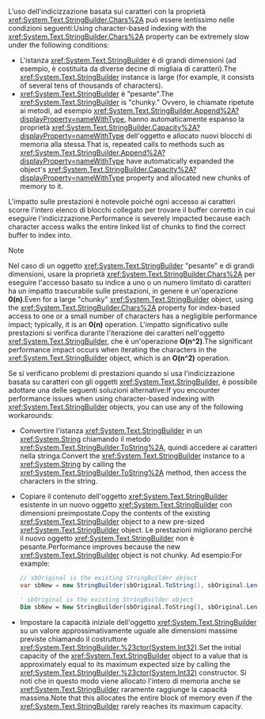 <span data-ttu-id="e23d8-101">L'uso dell'indicizzazione basata sui caratteri con la proprietà <xref:System.Text.StringBuilder.Chars%2A> può essere lentissimo nelle condizioni seguenti:</span><span class="sxs-lookup"><span data-stu-id="e23d8-101">Using character-based indexing with the <xref:System.Text.StringBuilder.Chars%2A> property can be extremely slow under the following conditions:</span></span>

- <span data-ttu-id="e23d8-102">L'istanza <xref:System.Text.StringBuilder> è di grandi dimensioni (ad esempio, è costituita da diverse decine di migliaia di caratteri).</span><span class="sxs-lookup"><span data-stu-id="e23d8-102">The <xref:System.Text.StringBuilder> instance is large (for example, it consists of several tens of thousands of characters).</span></span>
- <span data-ttu-id="e23d8-103"><xref:System.Text.StringBuilder> è "pesante".</span><span class="sxs-lookup"><span data-stu-id="e23d8-103">The <xref:System.Text.StringBuilder> is "chunky."</span></span> <span data-ttu-id="e23d8-104">Ovvero, le chiamate ripetute ai metodi, ad esempio <xref:System.Text.StringBuilder.Append%2A?displayProperty=nameWithType>, hanno automaticamente espanso la proprietà <xref:System.Text.StringBuilder.Capacity%2A?displayProperty=nameWithType> dell'oggetto e allocato nuovi blocchi di memoria alla stessa.</span><span class="sxs-lookup"><span data-stu-id="e23d8-104">That is, repeated calls to methods such as <xref:System.Text.StringBuilder.Append%2A?displayProperty=nameWithType> have automatically expanded the object's <xref:System.Text.StringBuilder.Capacity%2A?displayProperty=nameWithType> property and allocated new chunks of memory to it.</span></span>

<span data-ttu-id="e23d8-105">L'impatto sulle prestazioni è notevole poiché ogni accesso ai caratteri scorre l'intero elenco di blocchi collegato per trovare il buffer corretto in cui eseguire l'indicizzazione.</span><span class="sxs-lookup"><span data-stu-id="e23d8-105">Performance is severely impacted because each character access walks the entire linked list of chunks to find the correct buffer to index into.</span></span>

> [!NOTE]
>  <span data-ttu-id="e23d8-106">Nel caso di un oggetto <xref:System.Text.StringBuilder> "pesante" e di grandi dimensioni, usare la proprietà <xref:System.Text.StringBuilder.Chars%2A> per eseguire l'accesso basato su indice a uno o un numero limitato di caratteri ha un impatto trascurabile sulle prestazioni, in genere è un'operazione **0(n)**.</span><span class="sxs-lookup"><span data-stu-id="e23d8-106">Even for a large "chunky" <xref:System.Text.StringBuilder> object, using the <xref:System.Text.StringBuilder.Chars%2A> property for index-based access to one or a small number of characters has a negligible performance impact; typically, it is an **0(n)** operation.</span></span> <span data-ttu-id="e23d8-107">L'impatto significativo sulle prestazioni si verifica durante l'iterazione dei caratteri nell'oggetto <xref:System.Text.StringBuilder>, che è un'operazione **O(n^2)**.</span><span class="sxs-lookup"><span data-stu-id="e23d8-107">The significant performance impact occurs when iterating the characters in the <xref:System.Text.StringBuilder> object, which is an **O(n^2)** operation.</span></span> 

<span data-ttu-id="e23d8-108">Se si verificano problemi di prestazioni quando si usa l'indicizzazione basata su caratteri con gli oggetti <xref:System.Text.StringBuilder>, è possibile adottare una delle seguenti soluzioni alternative:</span><span class="sxs-lookup"><span data-stu-id="e23d8-108">If you encounter performance issues when using character-based indexing with <xref:System.Text.StringBuilder> objects, you can use any of the following workarounds:</span></span>

- <span data-ttu-id="e23d8-109">Convertire l'istanza <xref:System.Text.StringBuilder> in un <xref:System.String> chiamando il metodo <xref:System.Text.StringBuilder.ToString%2A>, quindi accedere ai caratteri nella stringa.</span><span class="sxs-lookup"><span data-stu-id="e23d8-109">Convert the <xref:System.Text.StringBuilder> instance to a <xref:System.String> by calling the <xref:System.Text.StringBuilder.ToString%2A> method, then access the characters in the string.</span></span>

- <span data-ttu-id="e23d8-110">Copiare il contenuto dell'oggetto <xref:System.Text.StringBuilder> esistente in un nuovo oggetto <xref:System.Text.StringBuilder> con dimensioni preimpostate.</span><span class="sxs-lookup"><span data-stu-id="e23d8-110">Copy the contents of the existing <xref:System.Text.StringBuilder> object to a new pre-sized <xref:System.Text.StringBuilder> object.</span></span> <span data-ttu-id="e23d8-111">Le prestazioni migliorano perché il nuovo oggetto <xref:System.Text.StringBuilder> non è pesante.</span><span class="sxs-lookup"><span data-stu-id="e23d8-111">Performance improves because the new <xref:System.Text.StringBuilder> object is not chunky.</span></span> <span data-ttu-id="e23d8-112">Ad esempio:</span><span class="sxs-lookup"><span data-stu-id="e23d8-112">For example:</span></span>

   ```csharp
   // sbOriginal is the existing StringBuilder object
   var sbNew = new StringBuilder(sbOriginal.ToString(), sbOriginal.Length);
   ```
   ```vb
   ' sbOriginal is the existing StringBuilder object
   Dim sbNew = New StringBuilder(sbOriginal.ToString(), sbOriginal.Length)
   ```
- <span data-ttu-id="e23d8-113">Impostare la capacità iniziale dell'oggetto <xref:System.Text.StringBuilder> su un valore approssimativamente uguale alle dimensioni massime previste chiamando il costruttore <xref:System.Text.StringBuilder.%23ctor(System.Int32)>.</span><span class="sxs-lookup"><span data-stu-id="e23d8-113">Set the initial capacity of the <xref:System.Text.StringBuilder> object to a value that is approximately equal to its maximum expected size by calling the <xref:System.Text.StringBuilder.%23ctor(System.Int32)> constructor.</span></span> <span data-ttu-id="e23d8-114">Si noti che in questo modo viene allocato l'intero di memoria anche se <xref:System.Text.StringBuilder> raramente raggiunge la capacità massima.</span><span class="sxs-lookup"><span data-stu-id="e23d8-114">Note that this allocates the entire block of memory even if the <xref:System.Text.StringBuilder> rarely reaches its maximum capacity.</span></span>
